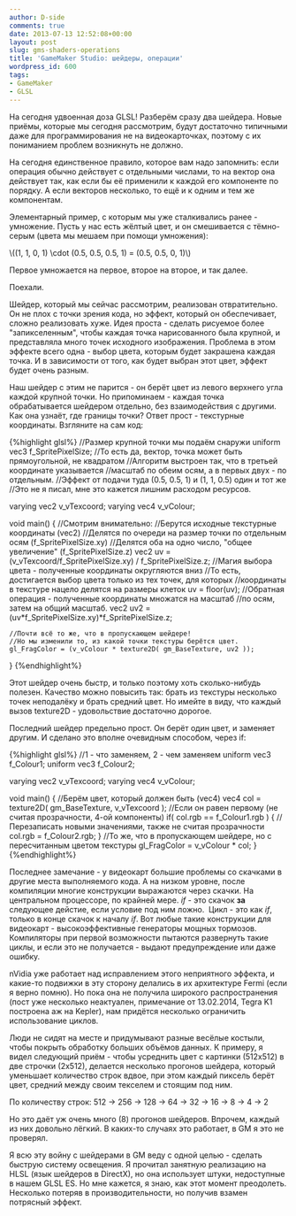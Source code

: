 ```yaml
---
author: D-side
comments: true
date: 2013-07-13 12:52:08+00:00
layout: post
slug: gms-shaders-operations
title: 'GameMaker Studio: шейдеры, операции'
wordpress_id: 600
tags:
- GameMaker
- GLSL
---
```


На сегодня удвоенная доза GLSL! Разберём сразу два шейдера. Новые приёмы, которые мы сегодня рассмотрим, будут достаточно типичными даже для программирования не на видеокарточках, поэтому с их пониманием проблем возникнуть не должно.

На сегодня единственное правило, которое вам надо запомнить: если операция обычно действует с отдельными числами, то на вектор она действует так, как если бы её применили к каждой его компоненте по порядку. А если векторов несколько, то ещё и к одним и тем же компонентам.

Элементарный пример, с которым мы уже сталкивались ранее - умножение. Пусть у нас есть жёлтый цвет, и он смешивается с тёмно-серым (цвета мы мешаем при помощи умножения):

\\((1, 1, 0, 1) \cdot (0.5, 0.5, 0.5, 1) = (0.5, 0.5, 0, 1)\\)

Первое умножается на первое, второе на второе, и так далее.

Поехали.

Шейдер, который мы сейчас рассмотрим, реализован отвратительно. Он не плох с точки зрения кода, но эффект, который он обеспечивает, сложно реализовать хуже. Идея проста - сделать рисуемое более "запикселенным", чтобы каждая точка нарисованного была крупной, и представляла много точек исходного изображения. Проблема в этом эффекте всего одна - выбор цвета, которым будет закрашена каждая точка. И в зависимости от того, как будет выбран этот цвет, эффект будет очень разным.

Наш шейдер с этим не парится - он берёт цвет из левого верхнего угла каждой крупной точки. Но припоминаем - каждая точка обрабатывается шейдером отдельно, без взаимодействия с другими. Как она узнаёт, где границы точки? Ответ прост - текстурные координаты. Взгляните на сам код:
    
{%highlight glsl%}
//Размер крупной точки мы подаём снаружи
uniform vec3 f_SpritePixelSize;
//То есть да, вектор, точка может быть прямоугольной, не квадратом
//Алгоритм выстроен так, что в третьей координате указывается
//масштаб по обеим осям, а в первых двух - по отдельным.
//Эффект от подачи туда (0.5, 0.5, 1) и (1, 1, 0.5) один и тот же
//Это не я писал, мне это кажется лишним расходом ресурсов.

varying vec2 v_vTexcoord;
varying vec4 v_vColour;

void main()
{
	//Смотрим внимательно:
	//Берутся исходные текстурные координаты (vec2)
	//Делятся по очереди на размер точки по отдельным осям (f_SpritePixelSize.xy)
	//Делятся оба на одно число, "общее увеличение" (f_SpritePixelSize.z)
	vec2 uv = (v_vTexcoord/f_SpritePixelSize.xy) / f_SpritePixelSize.z;
	//Магия выбора цвета - полученные координаты округляются вниз
	//То есть, достигается выбор цвета только из тех точек, для которых
	//координаты в текстуре нацело делятся на размеры клеток
	uv = floor(uv);
	//Обратная операция - полученные координаты множатся на масштаб
	//по осям, затем на общий масштаб.
	vec2 uv2 = (uv*f_SpritePixelSize.xy)*f_SpritePixelSize.z;

	//Почти всё то же, что в пропускающем шейдере!
	//Но мы изменили то, из какой точки текстуры берётся цвет.
	gl_FragColor = (v_vColour * texture2D( gm_BaseTexture, uv2 ));
}
{%endhighlight%}

Этот шейдер очень быстр, и только поэтому хоть сколько-нибудь полезен. Качество можно повысить так: брать из текстуры несколько точек неподалёку и брать средний цвет. Но имейте в виду, что каждый вызов texture2D - удовольствие достаточно дорогое.

Последний шейдер предельно прост. Он берёт один цвет, и заменяет другим. И сделано это вполне очевидным способом, через if:

{%highlight glsl%}
//1 - что заменяем, 2 - чем заменяем
uniform vec3 f_Colour1;
uniform vec3 f_Colour2;

varying vec2 v_vTexcoord;
varying vec4 v_vColour;

void main()
{
    //Берём цвет, который должен быть (vec4)
    vec4 col = texture2D( gm_BaseTexture, v_vTexcoord );
    //Если он равен первому (не считая прозрачности, 4-ой компоненты)
    if( col.rgb == f_Colour1.rgb )
    {
        //Перезаписать новыми значениями, также не считая прозрачности
        col.rgb = f_Colour2.rgb;
    }
    //То же, что в пропускающем шейдере, но с пересчитанным цветом текстуры
    gl_FragColor = v_vColour * col;
}
{%endhighlight%}

Последнее замечание - у видеокарт большие проблемы со скачками в другие места выполняемого кода. А на низком уровне, после компиляции многие конструкции выражаются через скачки. На центральном процессоре, по крайней мере. _if_ - это скачок **за** следующее дейстие, если условие под ним ложно.  Цикл - это как _if_, только в конце скачок к началу _if_. Вот любые такие конструкции для видеокарт - высокоэффективные генераторы мощных тормозов. Компиляторы при первой возможности пытаются развернуть такие циклы, и если это не получается - выдают предупреждение или даже ошибку.

nVidia уже работает над исправлением этого неприятного эффекта, и какие-то подвижки в эту сторону делались в их архитектуре Fermi (если я верно помню). Но пока она не получила широкого распространения (пост уже несколько неактуален, примечание от 13.02.2014, Tegra K1 построена аж на Kepler), нам придётся несколько ограничить использование циклов.

Люди не сидят на месте и придумывают разные весёлые костыли, чтобы покрыть обработку больших объёмов данных. К примеру, я видел следующий приём - чтобы усреднить цвет с картинки (512х512) в две строчки (2х512), делается несколько прогонов шейдера, который уменьшает количество строк вдвое, при этом каждый пиксель берёт цвет, средний между своим текселем и стоящим под ним.

По количеству строк: 512 -> 256 -> 128 -> 64 -> 32 -> 16 -> 8 -> 4 -> 2

Но это даёт уж очень много (8) прогонов шейдеров. Впрочем, каждый из них довольно лёгкий. В каких-то случаях это работает, в GM я это не проверял.

Я всю эту войну с шейдерами в GM веду с одной целью - сделать быструю систему освещения. Я прочитал занятную реализацию на HLSL (язык шейдеров в DirectX), но она использует штуки, недоступные в нашем GLSL ES. Но мне кажется, я знаю, как этот момент преодолеть. Несколько потеряв в производительности, но получив взамен потрясный эффект.
